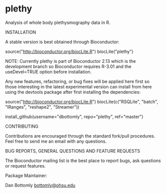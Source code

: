 plethy
======

Analysis of whole body plethysmography data in R.

INSTALLATION

A stable version is best obtained through Bioconductor:

source("http://bioconductor.org/biocLite.R")
biocLite("plethy")

NOTE: Currently plethy is part of Bioconductor 2.13 which is the development branch so Bioconductor requires
R-3.01 and the useDevel=TRUE option before installation.

Any new features, refactoring, or bug fixes will be applied here first so those interesting in the latest
experimental version can install from here using the devtools package after first installing the dependencies:

source("http://bioconductor.org/biocLite.R")
biocLite(c("RSQLite", "batch", "IRanges", "reshape2", "Streamer"))

install_github(username="dbottomly", repo="plethy", ref="master")

CONTRIBUTING

Contributions are encouraged through the standard fork/pull procedures.  Feel free to send me an email with any 
questions.

BUG REPORTS, GENERAL QUESTIONS AND FEATURE REQUESTS

The Bioconductor mailing list is the best place to report bugs, ask questions or request features.


Package Maintainer:

Dan Bottomly
bottomly@ohsu.edu
